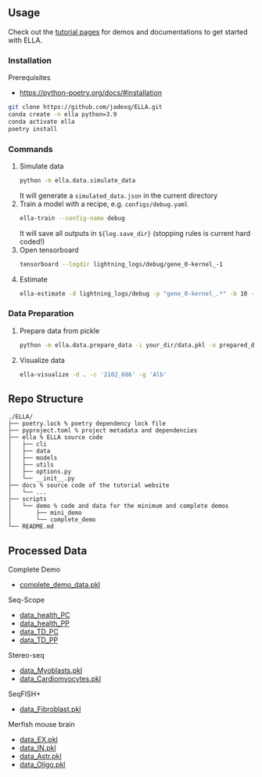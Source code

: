 ## Usage

Check out the [tutorial pages](https://jadexq.github.io/ELLA/) for demos and documentations to get started with ELLA.

### Installation
Prerequisites
- https://python-poetry.org/docs/#installation

```bash
git clone https://github.com/jadexq/ELLA.git
conda create -n ella python=3.9
conda activate ella
poetry install
```

### Commands

1. Simulate data
    ```bash
    python -m ella.data.simulate_data
    ```
    It will generate a `simulated_data.json` in the current directory
2. Train a model with a recipe, e.g. `configs/debug.yaml`
    ```bash
    ella-train --config-name debug
    ```
    It will save all outputs in `${log.save_dir}`
    (stopping rules is current hard coded!)
3. Open tensorboard
    ```bash
    tensorboard --logdir lightning_logs/debug/gene_0-kernel_-1
    ```
4. Estimate
   ```bash
   ella-estimate -d lightning_logs/debug -p "gene_0-kernel_.*" -b 10 -o path/to/out.json
   ```


### Data Preparation

1. Prepare data from pickle
   ```bash
   python -m ella.data.prepare_data -i your_dir/data.pkl -o prepared_data
   ```
2. Visualize data
   ```bash
   ella-visualize -d . -c '2102_686' -g 'Alb'
   ```

## Repo Structure
```
./ELLA/
├── poetry.lock % poetry dependency lock file
├── pyproject.toml % project metadata and dependencies
├── ella % ELLA source code
│   ├── cli
│   ├── data
│   ├── models
│   ├── utils
│   ├── options.py
│   └── __init__.py
├── docs % source code of the tutorial website
│   └── ...
├── scripts
│   └── demo % code and data for the minimum and complete demos
│       ├── mini_demo
│       └── complete_demo
└── README.md

```


## Processed Data
Complete Demo
- [complete_demo_data.pkl](sha256:aac2f957f98358b1622ddafa2a27b5482101ed0ce7fca3400916a06f37f92ec7)

Seq-Scope
- [data_health_PC](sha256:1e72aaa2ed4563bc0c122d3bb84975b5930903d1552936c6faafea3b72f9b84b)
- [data_health_PP](sha256:11b31911fd0fe9c24ad53dbe0194fd60781c0fbf12f82a8ef03a24d4c679cc45)
- [data_TD_PC](sha256:9619e72cf5ff8f4d10e125f7001b4d3e90deb87755db0c2618bdf553d96d46bb)
- [data_TD_PP](sha256:ee7f963d92f3fa5f5c7d57b76acb8ceab845db89867d35291c05e12b955a403a)

Stereo-seq
- [data_Myoblasts.pkl](sha256:03880a2626f6348a8638f68c46da2c29741dd2cd546eab0becc5039a521a26d3)
- [data_Cardiomyocytes.pkl](sha256:8b6a7373c1e68037421c26ac552c7e7c81eb7ca4f350a22c8ba1ea2d81b646f4)
  

SeqFISH+
- [data_Fibroblast.pkl](sha256:91fd8a86cd275f0fbe3f4dcd136c4f0eec9b37c4a8199e33eb7ae9f77ac44e29)

Merfish mouse brain
- [data_EX.pkl](sha256:256bc31125997b1a3ab3959ece95202d26e54d916f6c85fc156dc10591a67939)
- [data_IN.pkl](sha256:f58173aa24400b221d1fee6b5b8a71b9c5827318c9ead040f632639501d9a9cd)
- [data_Astr.pkl](sha256:4df33d2e58f8d3620d89790aa2d464979ce4da89efe4234be441e0ed6ab74471)
- [data_Oligo.pkl](sha256:cdcc63585c2c99fff009a524ef6f2fc4fc0d0586aaf855c81b9c229f2b517414)
